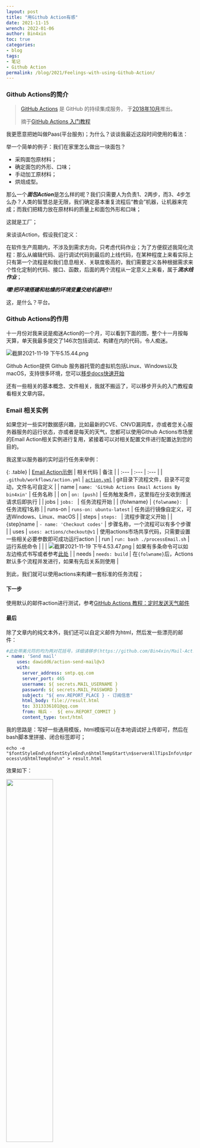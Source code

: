 ```yaml
---
layout: post
title: "用Github Action有感"
date: 2021-11-15
wrench: 2022-01-06
author: Bin4xin
toc: true
categories: 
- blog
tags:
- 笔记
- Github Action
permalink: /blog/2021/Feelings-with-using-Github-Action/
---
```


### Github Actions的简介

> [GitHub Actions](https://github.com/features/actions) 是 GitHub 的持续集成服务，
> 于[2018年10月](https://github.blog/changelog/2018-10-16-github-actions-limited-beta/)推出。
> 
> 摘于[GitHub Actions 入门教程](https://www.ruanyifeng.com/blog/2019/09/getting-started-with-github-actions.html)

我更愿意把她叫做Paas(平台服务)；为什么？谈谈我最近这段时间使用的看法：

举一个简单的例子：我们在家里怎么做出一块面包？

- 采购面包原材料；
- 确定面包的外形、口味；
- 手动加工原材料；
- 烘焙成型。

那么一个***面包Action***是怎么样的呢？我们只需要人为负责1、2两步，而3、4步怎么办？人类的智慧总是无限，我们确定基本重复流程后“教会”机器，让机器来完成；而我们把精力放在原材料的质量上和面包外形和口味；

这就是工厂；

来谈谈Action，假设我们定义：

在软件生产周期内，不涉及到需求方向，只考虑代码作业；为了方便叙述我简化流程：那么从编辑代码、运行调试代码到最后的上线代码，在某种程度上来看实际上只有第一个流程是和我们息息相关、关联度极高的，我们需要定义各种根据需求来个性化定制的代码、接口、函数，后面的两个流程从一定意义上来看，属于***流水线作业***；

***嘿!把环境搭建和枯燥的环境变量交给机器吧!!!***

这，是什么？平台。

### Github Actions的作用

十一月份对我来说是痴迷Action的一个月，可以看到下面的图，整个十一月按每天算，单天我最多提交了146次包括调试、构建在内的代码，令人痴迷。

![截屏2021-11-19 下午5.15.44.png](https://i.loli.net/2021/11/19/qF2nZRi7g1xBV6Y.png)

Github Action提供 Github 服务器托管的虚拟机包括Linux、Windows以及macOS，支持很多环境，您可以[移步docs快速开始](https://docs.github.com/cn/actions/quickstart)
<!-- 现在也有个词很火，叫[元宇宙]()； -->

还有一些相关的基本概念、文件相关，我就不搬运了，可以移步开头的入门教程查看相关文章内容。

### Email 相关实例

如果您对一些实时数据感兴趣，比如最新的CVE、CNVD漏洞库，亦或者您关心服务器服务的运行状态，亦或者是每天的天气，您都可以使用Github Actions市场里的Email Action相关实例进行复用，紧接着可以对相关配置文件进行配置达到您的目的。

我这里以服务器的实时运行任务来举例：

{: .table}
| [Email Action示例](https://github.com/Bin4xin/Mail-Action/) | 相关代码 | 备注 |
| :--- | :--- | :--- |
| `.github/workflows/action.yml` | [`action.yml`](https://github.com/Bin4xin/Mail-Action/blob/master/.github/workflows/action.yml) | git目录下流程文件，目录不可变动，文件名可自定义 |
| name | `name: 'GitHub Actions Email Actions By bin4xin'` | 任务名称 |
| on | `on: [push]` | 任务触发条件，这里指在分支收到推送请求后即执行 |
| jobs | `jobs: ` | 任务流程开始 |
| {folwname} | `{folwname}: ` | 任务流程1名称 |
| runs-on | `runs-on: ubuntu-latest` | 任务运行镜像自定义，可选Windows、Linux、macOS |
| steps | `steps: ` | 流程步骤定义开始 |
| {step}name | `- name: 'Checkout codes'` | 步骤名称，一个流程可以有多个步骤 |
| uses | `uses: actions/checkout@v1` | 使用actions市场共享代码，只需要设置一些相关必要参数即可成功运行action |
| run | `run: bash ./processEmail.sh` | 运行系统命令 |
|  | ![截屏2021-11-19 下午4.53.47.png](https://i.loli.net/2021/11/19/fpyDCvRzsG3dgNF.png) | 如果有多条命令可以如左边格式书写或者参考[此处](https://github.com/Bin4xin/Mail-Action/blob/master/.github/workflows/action.yml#L17) |
| needs | `needs: build` | 在`{folwname}`后，Actions默认多个流程并发进行，如果有先后关系则使用 |

到此，我们就可以使用actions来构建一套标准的任务流程；

#### 下一步

使用默认的邮件action进行测试，参考[GitHub Actions 教程：定时发送天气邮件](https://www.ruanyifeng.com/blog/2019/12/github_actions.html)

#### 最后

除了文章内的纯文本外，我们还可以自定义邮件为html，然后发一些漂亮的邮件：

```yml
#此处带美元符的均为两对花括号，详细请移步(https://github.com/Bin4xin/Mail-Action/blob/master/.github/workflows/action.yml#L17)
- name: 'Send mail'
    uses: dawidd6/action-send-mail@v3
    with:
      server_address: smtp.qq.com
      server_port: 465
      username: ${ secrets.MAIL_USERNAME }
      password: ${ secrets.MAIL_PASSWORD }
      subject: "${ env.REPORT_PLACE } - 订阅信息"
      html_body: file://result.html
      to: 3313336101@qq.com
      from: 哨兵 -  ${ env.REPORT_COMMIT }
      content_type: text/html
```
我的思路是：写好一些通用模版，html模版可以在本地调试好上传即可，然后在bash脚本里拼接、闭合标签即可；

`echo -e "$fontStyleEnd\n$fontStyleEnd\n$htmlTempStart\n$serverAllTipsInfo\n$process\n$htmlTempEnd\n" > result.html`

效果如下：

<img src="https://i.loli.net/2021/11/19/seIawvQ8qbMHdDS.jpg" width="50%" height="50%"> 

### 拓展阅读

- [快速开始：使用Github Ations订阅每天天气](https://www.ruanyifeng.com/blog/2019/09/getting-started-with-github-actions.html)
- [其他一些可能用到的Action变量](https://docs.github.com/cn/actions/learn-github-actions/environment-variables)
- [关于使用 GitHub Actions 进行打包](https://docs.github.com/cn/actions/publishing-packages/about-packaging-with-github-actions)

### 写在最后

大数据时代，信息来的更加简单快捷，人心也浮躁；

现在很多吃的、喝的，讲究一个手打，这个手打牛丸，那个手磨咖啡；

什么时候能有商家、厂商打出手写代码的卖点呢？期待。